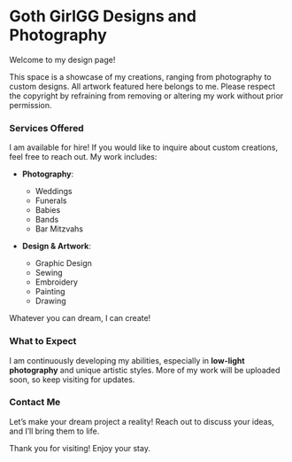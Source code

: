 # Goth GirlGG Designs and Photography  

Welcome to my design page!  

This space is a showcase of my creations, ranging from photography to custom designs. All artwork featured here belongs to me. Please respect the copyright by refraining from removing or altering my work without prior permission.  

### **Services Offered**  
I am available for hire! If you would like to inquire about custom creations, feel free to reach out. My work includes:  
- **Photography**:  
  - Weddings  
  - Funerals  
  - Babies  
  - Bands  
  - Bar Mitzvahs  

- **Design & Artwork**:  
  - Graphic Design  
  - Sewing  
  - Embroidery  
  - Painting  
  - Drawing  

Whatever you can dream, I can create!  

### **What to Expect**  
I am continuously developing my abilities, especially in **low-light photography** and unique artistic styles. More of my work will be uploaded soon, so keep visiting for updates.  

### **Contact Me**  
Let’s make your dream project a reality! Reach out to discuss your ideas, and I’ll bring them to life.  

Thank you for visiting! Enjoy your stay.

